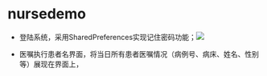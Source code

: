 # nursedemo

- 登陆系统，采用SharedPreferences实现记住密码功能；![](file:///C:\Users\Administrator\Desktop\登陆界面.jpg)

- 医嘱执行患者名界面，将当日所有患者医嘱情况（病例号、病床、姓名、性别等）展现在界面上，
